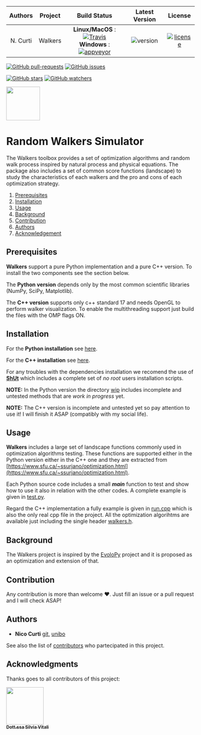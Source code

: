 | **Authors**  | **Project** | **Build Status**              | **Latest Version** | **License** |
|:------------:|:-----------:|:-----------------------------:|:------------------:|:-----------:|
|   N. Curti   |   Walkers   | **Linux/MacOS** : [![Travis](https://travis-ci.com/Nico-Curti/Walkers.svg?branch=master)](https://travis-ci.com/Nico-Curti/Walkers) <br/> **Windows** : [![appveyor](https://ci.appveyor.com/api/projects/status/x7sbj6atp1a9cwuv?svg=true)](https://ci.appveyor.com/project/Nico-Curti/walkers)  | ![version](https://img.shields.io/badge/PyPI-v1.0.0-orange.svg?style=plastic) | [![license](https://img.shields.io/badge/license-GPL-blue.svg?style=plastic)](https://github.com/Nico-Curti/Walkers/blob/master/LICENSE)

[![GitHub pull-requests](https://img.shields.io/github/issues-pr/Nico-Curti/walkers.svg?style=plastic)](https://github.com/Nico-Curti/walkers/pulls)
[![GitHub issues](https://img.shields.io/github/issues/Nico-Curti/walkers.svg?style=plastic)](https://github.com/Nico-Curti/walkers/issues)

[![GitHub stars](https://img.shields.io/github/stars/Nico-Curti/walkers.svg?label=Stars&style=social)](https://github.com/Nico-Curti/walkers/stargazers)
[![GitHub watchers](https://img.shields.io/github/watchers/Nico-Curti/walkers.svg?label=Watch&style=social)](https://github.com/Nico-Curti/walkers/watchers)

<a href="https://github.com/UniboDIFABiophysics">
<div class="image">
<img src="https://cdn.rawgit.com/physycom/templates/697b327d/logo_unibo.png" width="90" height="90">
</div>
</a>

# Random Walkers Simulator

The Walkers toolbox provides a set of optimization algorithms and random walk process inspired by natural process and physical equations. The package also includes a set of common score functions (landscape) to study the characteristics of each walkers and the pro and cons of each optimization strategy.

1. [Prerequisites](#prerequisites)
2. [Installation](#installation)
3. [Usage](#usage)
3. [Background](#background)
4. [Contribution](#contribution)
4. [Authors](#authors)
5. [Acknowledgement](#Acknowledgement)

## Prerequisites

**Walkers** support a pure Python implementation and a pure C++ version. To install the two components see the section below.

The **Python version** depends only by the most common scientific libraries (NumPy, SciPy, Matplotlib).

The **C++ version** supports only c++ standard 17 and needs OpenGL to perform walker visualization. To enable the multithreading support just build the files with the OMP flags ON.

## Installation

For the **Python installation** see [here](https://github.com/Nico-Curti/Walkers/blob/master/docs/python_install.md).

For the **C++ installation** see [here](https://github.com/Nico-Curti/Walkers/blob/master/docs/cpp_install.md).

For any troubles with the dependencies installation we recomend the use of [**ShUt**](https://github.com/Nico-Curti/shut) which includes a complete set of *no root* users installation scripts.

**NOTE:** In the Python version the directory [wip](https://github.com/Nico-Curti/Walkers/tree/master/Walkers/wip) includes incomplete and untested methods that are *work in progress* yet.

**NOTE:** The C++ version is incomplete and untested yet so pay attention to use it! I will finish it ASAP (compatibly with my social life).

## Usage

**Walkers** includes a large set of landscape functions commonly used in optimization algorithms testing. These functions are supported either in the Python version either in the C++ one and they are extracted from [https://www.sfu.ca/~ssurjano/optimization.html](https://www.sfu.ca/~ssurjano/optimization.html).

Each Python source code includes a small *__main__* function to test and show how to use it also in relation with the other codes. A complete example is given in [test.py](https://github.com/Nico-Curti/Walkers/blob/master/Walkers/tests/main.py).

Regard the C++ implementation a fully example is given in [run.cpp](https://github.com/Nico-Curti/Walkers/blob/master/example/run.cpp) which is also the only real cpp file in the project. All the optimization algorihtms are available just including the single header [walkers.h](https://github.com/Nico-Curti/Walkers/blob/master/cpp/include/walkers.h).

## Background

The Walkers project is inspired by the [EvoloPy](https://github.com/7ossam81/EvoloPy) project and it is proposed as an optimization and extension of that.

## Contribution

Any contribution is more than welcome :heart:. Just fill an issue or a pull request and I will check ASAP!

## Authors

* **Nico Curti** [git](https://github.com/Nico-Curti), [unibo](https://www.unibo.it/sitoweb/nico.curti2)

See also the list of [contributors](https://github.com/Nico-Curti/walkers/contributors) who partecipated in this project.

## Acknowledgments

Thanks goes to all contributors of this project:

[<img src="https://avatars1.githubusercontent.com/u/41203427?s=400&v=4" width="100px;"/><br /><sub><b>Dott.ssa Silvia Vitali</b></sub>](https://github.com/silviavitali)<br />

